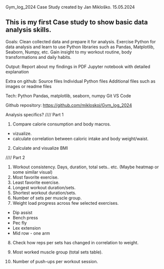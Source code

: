 Gym_log_2024
Case Study created by Jan Mikloško.
15.05.2024

This is my first Case study to show basic data analysis skills.
------------------------------------------------------------------------------------


Goals:
Clean collected data and prepare it for analysis.
Exercise Python for data analysis and learn to use Python libraries such as Pandas, Matplotlib, Seaborn, Numpy, etc.
Gain insight to my workout routine, body transformations and daily habits.

Output:
Report about my findings in PDF
Jupyter notebook with detailed explanation

Extra on github:
Source files
Individual Python files
Additional files such as images or readme files

Tech:
Python
Pandas, matplotlib, seaborn, numpy
Git
VS Code

Github repository: https://github.com/mikloskoj/Gym_log_2024

Analysis specifics?
//// Part 1
1. Compare calorie consumption and body macros.
- vizualize.
- calculate correlation between caloric intake and body weight/waist.
2. Calculate and visualize BMI

//// Part 2
1. Workout consistency. Days, duration, total sets.. etc. (Maybe heatmap or some similar visual)
2. Most favorite exercise.
3. Least favorite exercise.
4. Longest workout duration/sets.
5. Shortest workout duration/sets.
6. Number of sets per muscle group.
7. Weight load progress across few selected exercises.
- Dip assist
- Bench press
- Pec fly
- Lex extension
- Mid row - one arm

8. Check how reps per sets has changed in correlation to weight.

9. Most worked muscle group (total sets table).
10. Number of push-ups per workout session.
